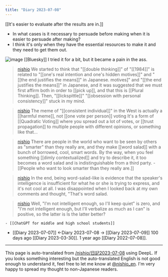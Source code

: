 ```yaml
---
title: "Diary 2023-07-08"
---
```



[[It's easier to evaluate after the results are in.]]
- In what cases is it necessary to persuade before making when it is easier to persuade after making?
- I think it's only when they have the essential resources to make it and they need to get them out.


![image](https://gyazo.com/6723bf32c88d49057c06987d50c7556f/thumb/1000)
[[Bluesky]]
I tried it for a bit, but it became a pain in the ass.

> [nishio](https://twitter.com/nishio/status/1677607371730993153) We started to think that "[[double thinking]]" of "[[1984]]" is related to "[[one's real intention and one's hidden motives]]" and "[[the end justifies the means]]" in Japanese. motives]" and "[[the end justifies the means]]" in Japanese, and it was suggested that we must first affirm both in order to [[pick up]], and that this is [[Plural Thinking]]. Then, "[[lickspittle]]" "[[obsession with personal consistency]]" stuck in my mind.

> [nishio](https://twitter.com/nishio/status/1677608523545587714) The meme of "[[consistent individual]]" in the West is actually a [[harmful meme]], not [[one vote per person]] voting It's a form of [[Quadratic Voting]] where you spread out a lot of votes, or [[trust propagation]] to multiple people with different opinions, or something like that...

> [nishio](https://twitter.com/nishio/status/1677613314317389824) There are people in the world who want to be seen by others as "smarter" than they really are, and they make [[word salad]] with a bunch of borrowed, cool, smart words. By the way, when you feel something [[dimly contextualized]] and try to describe it, it too becomes a word salad and is indistinguishable from a third party.
    - [[People who want to look smarter than they really are.]]

> [nishio](https://twitter.com/nishio/status/1677613783907434496) In the end, being word-salad-like is evidence that the speaker's intelligence is insufficient for what he or she is trying to express, and it's not cool at all. I was disappointed when I looked back at my own comments and thought, "That's word salad.

> [nishio](https://twitter.com/nishio/status/1677614596293808128) Well, "I'm not intelligent enough, so I'll keep quiet" is zero, and "I'm not intelligent enough, but I'll verbalize as much as I can" is positive, so the latter is Is the latter better?

    - [[ChatGPT for middle and high school students]]


- [[Diary 2023-07-07]] ←Diary 2023-07-08 → [[Diary 2023-07-09]]
100 days ago [[Diary 2023-03-30]].
1 year ago [[Diary 2022-07-08]].
---
This page is auto-translated from [/nishio/日記2023-07-08](https://scrapbox.io/nishio/日記2023-07-08) using DeepL. If you looks something interesting but the auto-translated English is not good enough to understand it, feel free to let me know at [@nishio_en](https://twitter.com/nishio_en). I'm very happy to spread my thought to non-Japanese readers.